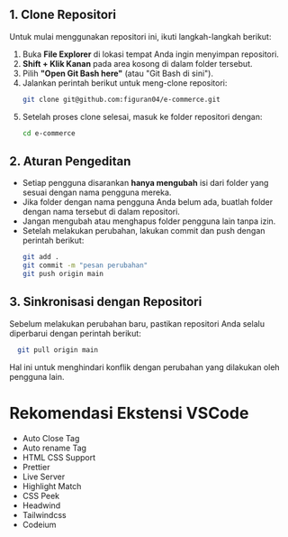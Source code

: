 ## 1. Clone Repositori

Untuk mulai menggunakan repositori ini, ikuti langkah-langkah berikut:

1. Buka **File Explorer** di lokasi tempat Anda ingin menyimpan repositori.
2. **Shift + Klik Kanan** pada area kosong di dalam folder tersebut.
3. Pilih **"Open Git Bash here"** (atau "Git Bash di sini").
4. Jalankan perintah berikut untuk meng-clone repositori:
   ```sh
   git clone git@github.com:figuran04/e-commerce.git
   ```
5. Setelah proses clone selesai, masuk ke folder repositori dengan:
   ```sh
   cd e-commerce
   ```

## 2. Aturan Pengeditan

- Setiap pengguna disarankan **hanya mengubah** isi dari folder yang sesuai dengan nama pengguna mereka.
- Jika folder dengan nama pengguna Anda belum ada, buatlah folder dengan nama tersebut di dalam repositori.
- Jangan mengubah atau menghapus folder pengguna lain tanpa izin.
- Setelah melakukan perubahan, lakukan commit dan push dengan perintah berikut:
  ```sh
  git add .
  git commit -m "pesan perubahan"
  git push origin main
  ```

## 3. Sinkronisasi dengan Repositori

Sebelum melakukan perubahan baru, pastikan repositori Anda selalu diperbarui dengan perintah berikut:

```sh
  git pull origin main
```

Hal ini untuk menghindari konflik dengan perubahan yang dilakukan oleh pengguna lain.

# Rekomendasi Ekstensi VSCode

- Auto Close Tag
- Auto rename Tag
- HTML CSS Support
- Prettier
- Live Server
- Highlight Match
- CSS Peek
- Headwind
- Tailwindcss
- Codeium
